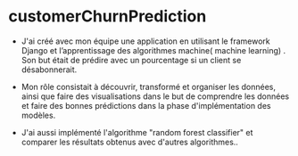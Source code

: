 # customerChurnPrediction

- J'ai créé avec mon équipe une application  en utilisant le framework Django et l’apprentissage des algorithmes machine( machine learning) .
  Son but  était de prédire avec un pourcentage si un client se désabonnerait. 

- Mon rôle consistait à découvrir, transformé et organiser les données, ainsi que faire des visualisations dans le but de comprendre les données et faire des bonnes prédictions dans la phase d'implémentation des modèles.
 
- J'ai aussi implémenté l'algorithme "random forest classifier" et comparer les résultats obtenus avec d'autres algorithmes..
